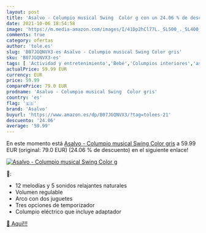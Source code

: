 ```yaml
---
layout: post
title: 'Asalvo - Columpio musical Swing  Color g con un 24.06 % de descuento'
date: 2021-10-06 18:54:58
image: 'https://m.media-amazon.com/images/I/41Dp2hCl77L._SL500_._SL400_.jpg'
comments: true
category: ofertas
author: 'tole.es'
slug: 'B07JGQNVX3-es Asalvo - Columpio musical Swing Color gris'
sku: 'B07JGQNVX3-es'
tags: [ 'Actividad y entretenimiento','Bebé','Columpios interiores','asalvo', ]
actualPrice: 59.99 EUR
currency: EUR
price: 59.99
comparePrice: 79.0 EUR
prodname: 'Asalvo - Columpio musical Swing  Color gris'
country: 'es'
flag: '🇪🇸'
brand: 'Asalvo'
buyurl: 'https://www.amazon.es/dp/B07JGQNVX3/?tag=tolees-21'
descuento: '24.06'
average: '59.99'
---
```


En este momento está [Asalvo - Columpio musical Swing  Color gris](https://www.amazon.es/dp/B07JGQNVX3/?tag=tolees-21) a 59.99 EUR (original: 79.0 EUR) (24.06 %  de descuento) en el siguiente enlace!

[![Asalvo - Columpio musical Swing  Color g](https://m.media-amazon.com/images/I/41Dp2hCl77L._SL500_._SL400_.jpg)](https://www.amazon.es/dp/B07JGQNVX3/?tag=tolees-21)

🔎:

- 12 melodías y 5 sonidos relajantes naturales
- Volumen regulable
- Arco con dos juguetes
- Tres opciones de temporizador
- Columpio eléctrico que incluye adaptador

[🛒 Aquí!!!](https://www.amazon.es/dp/B07JGQNVX3/?tag=tolees-21)
